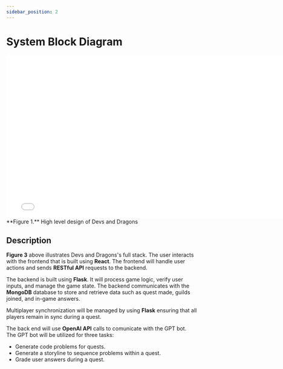 ```yaml
---
sidebar_position: 2
---
```


# System Block Diagram

<iframe width="768" height="432" src="SystemBlockDiag.png" frameborder="0" scrolling="no" allow="fullscreen; clipboard-read; clipboard-write" allowfullscreen></iframe>
**Figure 1.** High level design of Devs and Dragons

## Description
**Figure 3** above illustrates Devs and Dragons's full stack. The user interacts with the frontend that is built using **React**. The frontend will handle user actions and sends **RESTful API** requests to the backend.

The backend is built using **Flask**. It will process game logic, verify user inputs, and manage the game state. The backend communicates with the **MongoDB** database to store and retrieve data such as quest made, guilds joined, and in-game answers. 

Multiplayer synchronization will be managed by using **Flask** ensuring that all players remain in sync during a quest.

The back end will use **OpenAI API** calls to comunicate with the GPT bot. The GPT bot will be utilized for three tasks:
- Generate code problems for quests.
- Generate a storyline to sequence problems within a quest.
- Grade user answers during a quest.
